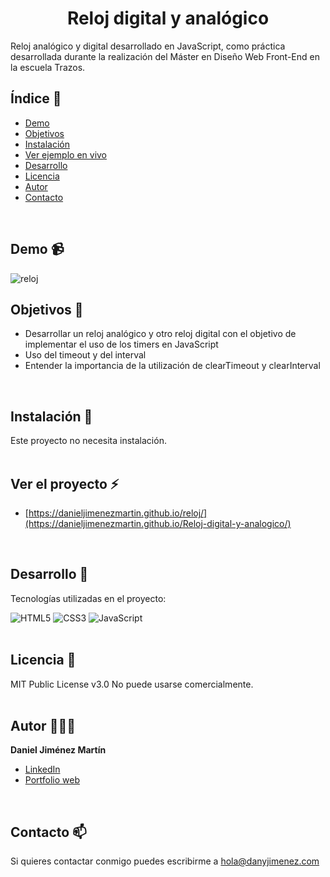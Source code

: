 <h1 align="center" id="title">Reloj digital y analógico</h1>

<p id="description">Reloj analógico y digital desarrollado en JavaScript, como práctica desarrollada durante la realización del Máster en Diseño Web Front-End en la escuela Trazos.</p>

## Índice 📄

- [Demo](#demo)
- [Objetivos](#objetivos)
- [Instalación](#instalacion)
- [Ver ejemplo en vivo](#ver-proyecto)
- [Desarrollo](#desarrollo)
- [Licencia](#licencia)
- [Autor](#autor)
- [Contacto](#contacto)
<br/>

## <a name="demo"></a>Demo 📹

![reloj](https://github.com/danieljimenezmartin/Reloj-digital-y-analogico/assets/117579989/28e7568a-a3c0-4854-91c1-e6e3c90111cd)
<br/>

## <a name="objetivos"></a>Objetivos 🎯

*   Desarrollar un reloj analógico y otro reloj digital con el objetivo de implementar el uso de los timers en JavaScript
*   Uso del timeout y del interval
*   Entender la importancia de la utilización de clearTimeout y clearInterval  
<br/>

## <a name="instalacion"></a>Instalación 🚨 
Este proyecto no necesita instalación.  
<br/>

## <a name="ver-proyecto"></a>Ver el proyecto ⚡
- [https://danieljimenezmartin.github.io/reloj/](https://danieljimenezmartin.github.io/Reloj-digital-y-analogico/)
<br/>

## <a name="desarrollo"></a>Desarrollo 📐

Tecnologías utilizadas en el proyecto:

   ![HTML5](https://img.shields.io/badge/html5-%23E34F26.svg?style=for-the-badge&logo=html5&logoColor=white)
   ![CSS3](https://img.shields.io/badge/css3-%231572B6.svg?style=for-the-badge&logo=css3&logoColor=white)
   ![JavaScript](https://img.shields.io/badge/javascript-%23323330.svg?style=for-the-badge&logo=javascript&logoColor=%23F7DF1E)  
<br/>

## <a name="licencia"></a>Licencia 📝
MIT Public License v3.0
No puede usarse comercialmente.  
<br/>
  
## <a name="autor"></a>Autor 👨🏽‍💻
**Daniel Jiménez Martín**
* [LinkedIn](https://www.linkedin.com/in/dany-jimenez/)
* [Portfolio web](https://www.danyjimenez.com)  
<br/>

## <a name="contacto"></a>Contacto 📫
Si quieres contactar conmigo puedes escribirme a hola@danyjimenez.com
